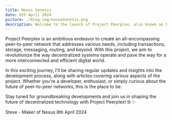 ```yaml
---
title: Nexus Genesis
date: 8th April 2024
picture: ./blog-img/nexusGenesis.png
description: Welcome to the launch of Project Peerplex, also known as Nexus! 🚀
---
```


Project Peerplex is an ambitious endeavor to create an all-encompassing peer-to-peer network that addresses various needs, including transactions, storage, messaging, routing, and beyond. With this project, we aim to revolutionize the way decentralized systems operate and pave the way for a more interconnected and efficient digital world.

In this exciting journey, I'll be sharing regular updates and insights into the development process, along with articles covering various aspects of the project. Whether you're a developer, enthusiast, or simply curious about the future of peer-to-peer networks, this is the place to be.

Stay tuned for groundbreaking developments and join us in shaping the future of decentralized technology with Project Peerplex! 🌐 ✨

Steve - Maker of Nexus
8th April 2024
